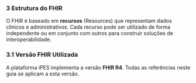 ### 3 Estrutura do FHIR
O FHIR é baseado em **recursos** (Resources) que representam dados clínicos e administrativos. Cada recurso pode ser utilizado de forma independente ou em conjunto com outros para construir soluções de interoperabilidade.

###  3.1 Versão FHIR Utilizada
A plataforma iPES implementa a versão **FHIR R4**. Todas as referências neste guia se aplicam a esta versão.

